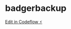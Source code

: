 # badgerbackup

[Edit in Codeflow ⚡️](https://stackblitz.com/~/github.com/Thor-BadgerBite/badgerbackup)